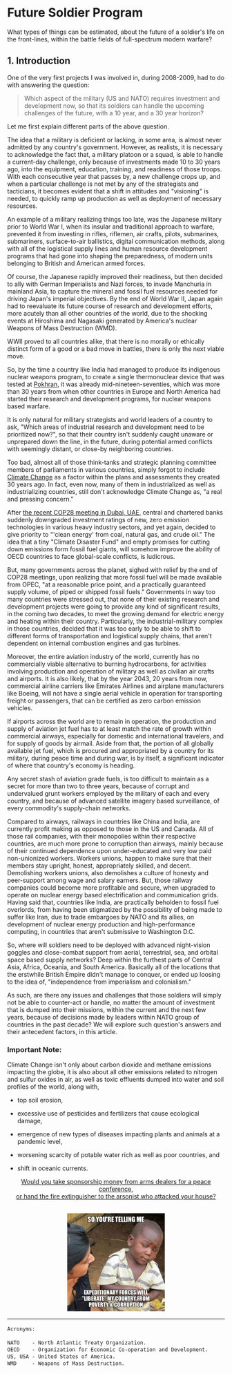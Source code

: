 # Future Soldier Program 

What types of things can be estimated, about the future of a soldier's life on the front-lines, within the battle fields of full-spectrum modern warfare? 

## 1. Introduction

One of the very first projects I was involved in, during 2008-2009, had to do with answering the question:

>Which aspect of the military (US and NATO) requires investment and development now, so that its soldiers can handle the upcoming challenges of the future, with a 10 year, and a 30 year horizon? 

Let me first explain different parts of the above question. 

The idea that a military is deficient or lacking, in some area, is almost never admitted by any country's government. However, as realists, it is necessary to acknowledge the fact that, a military platoon or a squad, is able to handle a current-day challenge, only because of investments made 10 to 30 years ago, into the equipment, education, training, and readiness of those troops. With each consecutive year that passes by, a new challenge crops up, and when a particular challenge is not met by any of the strategists and tacticians, it becomes evident that a shift in attitudes and "visioning" is needed, to quickly ramp up production as well as deployment of necessary resources. 

An example of a military realizing things too late, was the Japanese military prior to World War I, when its insular and traditional approach to warfare, prevented it from investing in rifles, riflemen, air crafts, pilots, submarines, submariners, surface-to-air ballistics, digital communication methods, along with all of the logistical supply lines and human resource development programs that had gone into shaping the preparedness, of modern units belonging to British and American armed forces. 

Of course, the Japanese rapidly improved their readiness, but then decided to ally with German Imperialists and Nazi forces, to invade Manchuria in mainland Asia, to capture the mineral and fossil fuel resources needed for driving Japan's imperial objectives. By the end of World War II, Japan again had to reevaluate its future course of research and development efforts, more acutely than all other countries of the world, due to the shocking events at Hiroshima and Nagasaki generated by America's nuclear Weapons of Mass Destruction (WMD). 

WWII proved to all countries alike, that there is no morally or ethically distinct form of a good or a bad move in battles, there is only the next viable move. 

So, by the time a country like India had managed to produce its indigenous nuclear weapons program, to create a single thermonuclear device that was tested at [Pokhran](https://en.wikipedia.org/wiki/Smiling_Buddha), it was already mid-nineteen-seventies, which was more than 30 years from when other countries in Europe and North America had started their research and development programs, for nuclear weapons based warfare. 

It is only natural for military strategists and world leaders of a country to ask, "Which areas of industrial research and development need to be prioritized now?", so that their country isn't suddenly caught unaware or unprepared down the line, in the future, during potential armed conflicts with seemingly distant, or close-by neighboring countries. 

Too bad, almost all of those think-tanks and strategic planning committee members of parliaments in various countries, simply forgot to include [Climate Change](https://youtu.be/RtItB0TewXI) as a factor within the plans and assessments they created 30 years ago. In fact, even now, many of them in industrialized as well as industrializing countries, still don't acknowledge Climate Change as, "a real and pressing concern." 

After [the recent COP28 meeting in Dubai, UAE,](https://youtu.be/fIxQQsUNcpc) central and chartered banks suddenly downgraded investment ratings of new, zero emission technologies in various heavy industry sectors, and yet again, decided to give priority to "'clean energy' from coal, natural gas, and crude oil." The idea that a tiny "Climate Disaster Fund" and empty promises for cutting down emissions form fossil fuel giants, will somehow improve the ability of OECD countries to face global-scale conflicts, is ludicrous. 

But, many governments across the planet, sighed with relief by the end of COP28 meetings, upon realizing that more fossil fuel will be made available from OPEC, "at a reasonable price point, and a practically guaranteed supply volume, of piped or shipped fossil fuels." Governments in way too many countries were stressed out, that none of their existing research and development projects were going to provide any kind of significant results, in the coming two decades, to meet the growing demand for electric energy and heating within their country. Particularly, the industrial-military complex in those countries, decided that it was too early to be able to shift to different forms of transportation and logistical supply chains, that aren't dependent on internal combustion engines and gas turbines. 

Moreover, the entire aviation industry of the world, currently has no commercially viable alternative to burning hydrocarbons, for activities involving production and operation of military as well as civilian air crafts and airports. It is also likely, that by the year 2043, 20 years from now, commercial airline carriers like Emirates Airlines and airplane manufacturers like Boeing, will not have a single aerial vehicle in operation for transporting freight or passengers, that can be certified as zero carbon emission vehicles. 

If airports across the world are to remain in operation, the production and supply of aviation jet fuel has to at least match the rate of growth within commercial airways, especially for domestic and international travelers, and for supply of goods by airmail. Aside from that, the portion of all globally available jet fuel, which is procured and appropriated by a country for its military, during peace time and during war, is by itself, a significant indicator of where that country's economy is heading. 

Any secret stash of aviation grade fuels, is too difficult to maintain as a secret for more than two to three years, because of corrupt and undervalued grunt workers employed by the military of each and every country, and because of advanced satellite imagery based surveillance, of every commodity's supply-chain networks. 

Compared to airways, railways in countries like China and India, are currently profit making as opposed to those in the US and Canada. All of those rail companies, with their monopolies within their respective countries, are much more prone to corruption than airways, mainly because of their continued dependence upon under-educated and very low paid non-unionized workers. Workers unions, happen to make sure that their members stay upright, honest, appropriately skilled, and decent. Demolishing workers unions, also demolishes a culture of honesty and peer-support among wage and salary earners. But, those railway companies could become more profitable and secure, when upgraded to operate on nuclear energy based electrification and communication grids. Having said that, countries like India, are practically beholden to fossil fuel overlords, from having been stigmatized by the possibility of being made to suffer like Iran, due to trade embargoes by NATO and its allies, on development of nuclear energy production and high-performance computing, in countries that aren't submissive to Washington D.C.  

So, where will soldiers need to be deployed with advanced night-vision goggles and close-combat support from aerial, terrestrial, sea, and orbital space based supply networks? Deep within the furthest parts of Central Asia, Africa, Oceania, and South America. Basically all of the locations that the erstwhile British Empire didn't manage to conquer, or ended up loosing to the idea of, "independence from imperialism and colonialism." 

As such, are there any issues and challenges that those soldiers will simply not be able to counter-act or handle, no matter the amount of investment that is dumped into their missions, within the current and the next few years, because of decisions made by leaders within NATO group of countries in the past decade? We will explore such question's answers and their antecedent factors, in this article. 


### Important Note:

Climate Change isn't only about carbon dioxide and methane emissions impacting the globe, it is also about all other emissions related to nitrogen and sulfur oxides in air, as well as toxic effluents dumped into water and soil profiles of the world, along with, 

- top soil erosion,

- excessive use of pesticides and fertilizers that cause ecological damage,

- emergence of new types of diseases impacting plants and animals at a pandemic level,

- worsening scarcity of potable water rich as well as poor countries, and 

- shift in oceanic currents. 



<div align = "center">

<a href="https://youtu.be/lZDsJ-nz-GI"><span>Would you take sponsorship money from arms dealers for a peace conference, <br/> or hand the fire extinguisher to the arsonist who attacked your house?</span></a> 

<br>

<img src="./src/so-youre-telling-me-24b1dbd790.jpg" alt="So you're telling me.." width="45%">
</div>

---

```
Acronyms:

NATO    - North Atlantic Treaty Organization. 
OECD    - Organization for Economic Co-operation and Development.
US, USA - United States of America.
WMD     - Weapons of Mass Destruction.

```